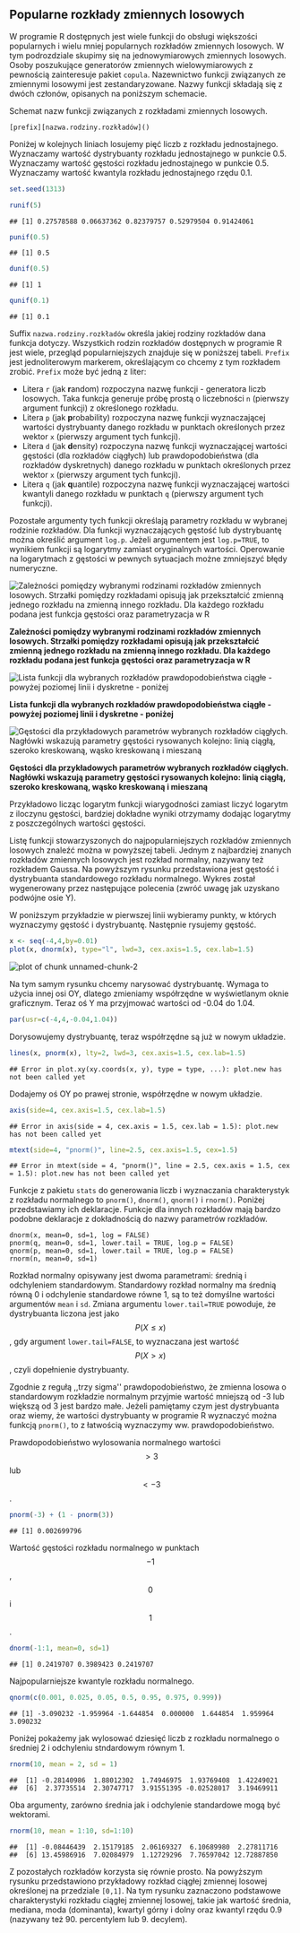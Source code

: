## Popularne rozkłady zmiennych losowych

W programie R dostępnych jest wiele funkcji do obsługi większości popularnych i wielu mniej popularnych rozkładów zmiennych losowych. W tym podrozdziale skupimy się na jednowymiarowych zmiennych losowych. Osoby poszukujące generatorów zmiennych wielowymiarowych z pewnością zainteresuje pakiet `copula`.
Nazewnictwo funkcji związanych ze zmiennymi losowymi jest zestandaryzowane. Nazwy funkcji składają się z dwóch członów, opisanych na poniższym schemacie.

Schemat nazw funkcji związanych z rozkładami zmiennych losowych.

```
[prefix][nazwa.rodziny.rozkładów]()
```

Poniżej w kolejnych liniach losujemy pięć liczb z rozkładu jednostajnego. Wyznaczamy wartość dystrybuanty rozkładu jednostajnego w punkcie 0.5. Wyznaczamy wartość gęstości rozkładu jednostajnego w punkcie 0.5. Wyznaczamy wartość kwantyla rozkładu jednostajnego rzędu 0.1.


```r
set.seed(1313)

runif(5)        
```

```
## [1] 0.27578588 0.06637362 0.82379757 0.52979504 0.91424061
```

```r
punif(0.5)        
```

```
## [1] 0.5
```

```r
dunif(0.5)         
```

```
## [1] 1
```

```r
qunif(0.1)
```

```
## [1] 0.1
```

Suffix `nazwa.rodziny.rozkładów` określa jakiej rodziny rozkładów dana funkcja dotyczy. Wszystkich rodzin rozkładów dostępnych w programie R jest wiele, przegląd popularniejszych znajduje się w poniższej tabeli. `Prefix` jest jednoliterowym markerem, określającym co chcemy z tym rozkładem zrobić. `Prefix` może być jedną z liter:

* Litera `r` (jak **r**andom) rozpoczyna nazwę funkcji - generatora liczb losowych. Taka funkcja generuje próbę prostą o liczebności `n` (pierwszy argument funkcji) z określonego rozkładu. 
* Litera `p` (jak **p**robability) rozpoczyna nazwę funkcji wyznaczającej wartości dystrybuanty danego rozkładu w punktach określonych przez wektor `x` (pierwszy argument tych funkcji).
* Litera `d` (jak **d**ensity) rozpoczyna nazwę funkcji wyznaczającej wartości gęstości (dla rozkładów ciągłych) lub prawdopodobieństwa (dla rozkładów dyskretnych) danego rozkładu w punktach określonych przez wektor `x` (pierwszy argument tych funkcji).
* Litera `q` (jak **q**uantile) rozpoczyna nazwę funkcji wyznaczającej wartości kwantyli danego rozkładu w punktach `q` (pierwszy argument tych funkcji). 


Pozostałe argumenty tych funkcji określają parametry rozkładu w wybranej rodzinie rozkładów. Dla funkcji wyznaczających gęstość lub dystrybuantę można określić argument  `log.p`. Jeżeli argumentem jest `log.p=TRUE`, to wynikiem funkcji są logarytmy zamiast oryginalnych wartości. Operowanie na logarytmach z gęstości w pewnych sytuacjach możne zmniejszyć błędy numeryczne. 


![Zależności pomiędzy wybranymi rodzinami rozkładów zmiennych losowych. Strzałki pomiędzy rozkładami opisują jak przekształcić zmienną jednego rozkładu na zmienną innego rozkładu. Dla każdego rozkładu podana jest funkcja gęstości oraz parametryzacja w R](rysunki/generatory1.png)

**Zależności pomiędzy wybranymi rodzinami rozkładów zmiennych losowych. Strzałki pomiędzy rozkładami opisują jak przekształcić zmienną jednego rozkładu na zmienną innego rozkładu. Dla każdego rozkładu podana jest funkcja gęstości oraz parametryzacja w R**

![Lista funkcji dla wybranych rozkładów prawdopodobieństwa ciągłe - powyżej poziomej linii i dyskretne - poniżej](rysunki/generatory2.png)

**Lista funkcji dla wybranych rozkładów prawdopodobieństwa ciągłe - powyżej poziomej linii i dyskretne - poniżej**

![Gęstości dla przykładowych parametrów wybranych rozkładów ciągłych. Nagłówki wskazują parametry gęstości rysowanych kolejno: linią ciągłą, szeroko kreskowaną, wąsko kreskowaną i mieszaną](rysunki/generatory3.png)

**Gęstości dla przykładowych parametrów wybranych rozkładów ciągłych. Nagłówki wskazują parametry gęstości rysowanych kolejno: linią ciągłą, szeroko kreskowaną, wąsko kreskowaną i mieszaną**


Przykładowo licząc logarytm funkcji wiarygodności zamiast liczyć logarytm z iloczynu gęstości, bardziej dokładne wyniki otrzymamy dodając logarytmy z poszczególnych wartości gęstości. 

Listę funkcji stowarzyszonych do najpopularniejszych rozkładów zmiennych losowych znaleźć można w powyższej tabeli.
Jednym z najbardziej znanych rozkładów zmiennych losowych jest rozkład normalny, nazywany też rozkładem Gaussa. Na powyższym rysunku  przedstawiona jest gęstość i dystrybuanta standardowego rozkładu normalnego. Wykres został wygenerowany przez następujące polecenia (zwróć uwagę jak uzyskano podwójne osie Y).

W poniższym przykładzie w pierwszej linii wybieramy punkty, w których wyznaczymy gęstość i dystrybuantę. Następnie rysujemy gęstość. 


```r
x <- seq(-4,4,by=0.01)
plot(x, dnorm(x), type="l", lwd=3, cex.axis=1.5, cex.lab=1.5) 
```

![plot of chunk unnamed-chunk-2](figure/unnamed-chunk-2-1.png)

Na tym samym rysunku chcemy narysować dystrybuantę. Wymaga to użycia innej osi OY, dlatego zmieniamy współrzędne w wyświetlanym oknie graficznym. Teraz oś Y ma przyjmować wartości od -0.04 do 1.04. 


```r
par(usr=c(-4,4,-0.04,1.04))
```

Dorysowujemy dystrybuantę, teraz współrzędne są już w nowym układzie. 


```r
lines(x, pnorm(x), lty=2, lwd=3, cex.axis=1.5, cex.lab=1.5)   
```

```
## Error in plot.xy(xy.coords(x, y), type = type, ...): plot.new has not been called yet
```

Dodajemy oś OY po prawej stronie, współrzędne w nowym układzie.


```r
axis(side=4, cex.axis=1.5, cex.lab=1.5)                    
```

```
## Error in axis(side = 4, cex.axis = 1.5, cex.lab = 1.5): plot.new has not been called yet
```

```r
mtext(side=4, "pnorm()", line=2.5, cex.axis=1.5, cex=1.5)
```

```
## Error in mtext(side = 4, "pnorm()", line = 2.5, cex.axis = 1.5, cex = 1.5): plot.new has not been called yet
```


Funkcje z pakietu `stats` do generowania liczb i wyznaczania charakterystyk z rozkładu normalnego to `pnorm()`, `dnorm()`, `qnorm()` i `rnorm()`. Poniżej przedstawiamy ich deklaracje. Funkcje dla innych rozkładów mają bardzo podobne deklaracje z dokładnością do nazwy parametrów rozkładów.

```
dnorm(x, mean=0, sd=1, log = FALSE)
pnorm(q, mean=0, sd=1, lower.tail = TRUE, log.p = FALSE)
qnorm(p, mean=0, sd=1, lower.tail = TRUE, log.p = FALSE)
rnorm(n, mean=0, sd=1)
```


Rozkład normalny opisywany jest dwoma parametrami: średnią i odchyleniem standardowym. Standardowy rozkład normalny ma średnią równą 0 i odchylenie standardowe równe 1, są to też domyślne wartości argumentów `mean` i `sd`. Zmiana argumentu `lower.tail=TRUE` powoduje, że dystrybuanta liczona jest jako $$P(X \leq x)$$, gdy argument `lower.tail=FALSE`, to wyznaczana jest wartość $$P(X > x)$$, czyli dopełnienie dystrybuanty. 

Zgodnie z regułą ,,trzy sigma'' prawdopodobieństwo, że zmienna losowa o standardowym rozkładzie normalnym przyjmie wartość mniejszą od -3 lub większą od 3 jest bardzo małe. Jeżeli pamiętamy czym jest dystrybuanta oraz wiemy, że wartości dystrybuanty w programie R wyznaczyć można funkcją `pnorm()`, to z łatwością wyznaczymy ww. prawdopodobieństwo.

Prawdopodobieństwo wylosowania normalnego wartości $$> 3$$ lub $$< -3$$.


```r
pnorm(-3) + (1 - pnorm(3))  
```

```
## [1] 0.002699796
```

Wartość gęstości rozkładu normalnego w punktach $$-1$$, $$0$$ i $$1$$.


```r
dnorm(-1:1, mean=0, sd=1)
```

```
## [1] 0.2419707 0.3989423 0.2419707
```


Najpopularniejsze kwantyle rozkładu normalnego.


```r
qnorm(c(0.001, 0.025, 0.05, 0.5, 0.95, 0.975, 0.999))
```

```
## [1] -3.090232 -1.959964 -1.644854  0.000000  1.644854  1.959964  3.090232
```

Poniżej pokażemy jak wylosować dziesięć liczb z rozkładu normalnego o średniej 2 i odchyleniu stndardowym równym 1.


```r
rnorm(10, mean = 2, sd = 1)
```

```
##  [1] -0.28140986  1.88012302  1.74946975  1.93769408  1.42249021
##  [6]  2.37735514  2.30747717  3.91551395 -0.02528017  3.19469911
```

Oba argumenty, zarówno średnia jak i odchylenie standardowe mogą być wektorami.


```r
rnorm(10, mean = 1:10, sd=1:10)
```

```
##  [1] -0.08446439  2.15179185  2.06169327  6.10689980  2.27811716
##  [6] 13.45986916  7.02084979  1.12729296  7.76597042 12.72887850
```

Z pozostałych rozkładów korzysta się równie prosto.
Na powyższym rysunku przedstawiono przykładowy rozkład ciągłej zmiennej losowej określonej na przedziale `[0,1]`. Na tym rysunku zaznaczono podstawowe charakterystyki rozkładu ciągłej zmiennej losowej, takie jak wartość średnia, mediana, moda (dominanta), kwartyl górny i dolny oraz kwantyl rzędu 0.9 (nazywany też 90. percentylem lub 9. decylem).


